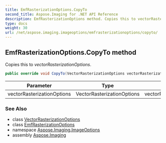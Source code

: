 ```yaml
---
title: EmfRasterizationOptions.CopyTo
second_title: Aspose.Imaging for .NET API Reference
description: EmfRasterizationOptions method. Copies this to vectorRasterizationOptions
type: docs
weight: 30
url: /net/aspose.imaging.imageoptions/emfrasterizationoptions/copyto/
---
```

## EmfRasterizationOptions.CopyTo method

Copies this to *vectorRasterizationOptions*.

```csharp
public override void CopyTo(VectorRasterizationOptions vectorRasterizationOptions)
```

| Parameter | Type | Description |
| --- | --- | --- |
| vectorRasterizationOptions | VectorRasterizationOptions | vectorRasterizationOptions |

### See Also

* class [VectorRasterizationOptions](../../vectorrasterizationoptions/)
* class [EmfRasterizationOptions](../)
* namespace [Aspose.Imaging.ImageOptions](../../emfrasterizationoptions/)
* assembly [Aspose.Imaging](../../../)


